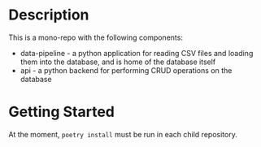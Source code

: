 # Description
This is a mono-repo with the following components:
- data-pipeline - a python application for reading CSV files and loading them into the database, and is home of the database itself
- api - a python backend for performing CRUD operations on the database


# Getting Started
At the moment, `poetry install` must be run in each child repository.
